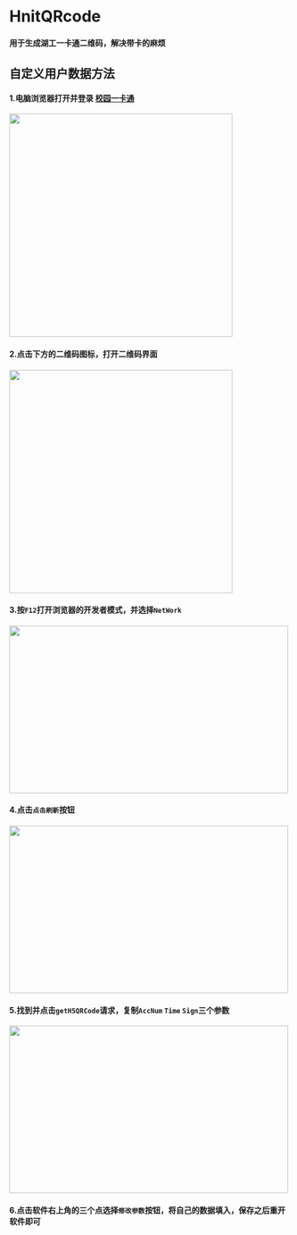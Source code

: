 # HnitQRcode
  #### 用于生成湖工一卡通二维码，解决带卡的麻烦

## 自定义用户数据方法


#### 1.电脑浏览器打开并登录 [校园一卡通](http://59.51.114.201:8080/easytong_webapp/index.html#/)

<img src="https://user-images.githubusercontent.com/53105011/141115304-e2c448ff-a29c-4ab8-adb1-aac0f132e5ad.png" width="400" height="400"/><br/>


#### 2.点击下方的二维码图标，打开二维码界面

<img src="https://user-images.githubusercontent.com/53105011/141115495-a238ba0d-c695-446a-b15b-8d90d9d8fcc5.png" width="400" height="400"/><br/>


#### 3.按`F12`打开浏览器的开发者模式，并选择`NetWork`

<img src="https://user-images.githubusercontent.com/53105011/141118004-8abf389e-90cc-4969-9503-a65a07fa7c7e.png" width="500" height="300"/><br/>


#### 4.点击`点击刷新`按钮

<img src="https://user-images.githubusercontent.com/53105011/141118314-eeed1136-ecb9-49df-a705-df74b703a75d.png" width="500" height="300"/><br/>


#### 5.找到并点击`getH5QRCode`请求，复制`AccNum` `Time` `Sign`三个参数

<img src="https://user-images.githubusercontent.com/53105011/141118701-ff066638-bf90-462b-9c35-e4d5f3a1d4be.png" width="500" height="300"/><br/>

#### 6.点击软件右上角的三个点选择`修改参数`按钮，将自己的数据填入，保存之后重开软件即可

